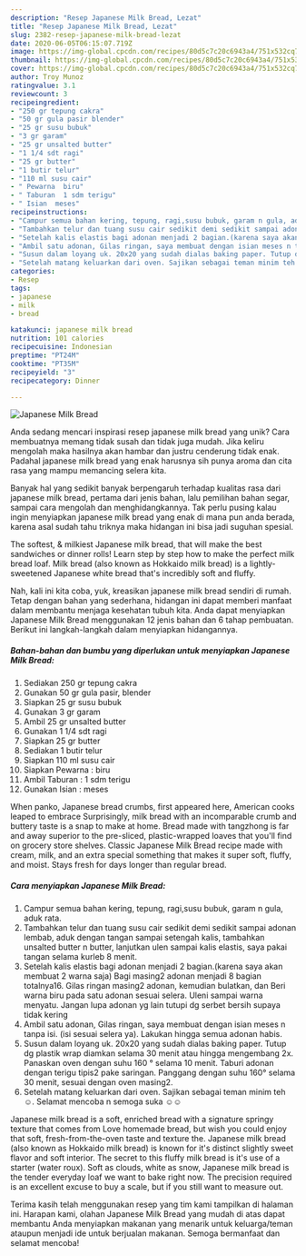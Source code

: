 ```yaml
---
description: "Resep Japanese Milk Bread, Lezat"
title: "Resep Japanese Milk Bread, Lezat"
slug: 2382-resep-japanese-milk-bread-lezat
date: 2020-06-05T06:15:07.719Z
image: https://img-global.cpcdn.com/recipes/80d5c7c20c6943a4/751x532cq70/japanese-milk-bread-foto-resep-utama.jpg
thumbnail: https://img-global.cpcdn.com/recipes/80d5c7c20c6943a4/751x532cq70/japanese-milk-bread-foto-resep-utama.jpg
cover: https://img-global.cpcdn.com/recipes/80d5c7c20c6943a4/751x532cq70/japanese-milk-bread-foto-resep-utama.jpg
author: Troy Munoz
ratingvalue: 3.1
reviewcount: 3
recipeingredient:
- "250 gr tepung cakra"
- "50 gr gula pasir blender"
- "25 gr susu bubuk"
- "3 gr garam"
- "25 gr unsalted butter"
- "1 1/4 sdt ragi"
- "25 gr butter"
- "1 butir telur"
- "110 ml susu cair"
- " Pewarna  biru"
- " Taburan  1 sdm terigu"
- " Isian  meses"
recipeinstructions:
- "Campur semua bahan kering, tepung, ragi,susu bubuk, garam n gula, aduk rata."
- "Tambahkan telur dan tuang susu cair sedikit demi sedikit sampai adonan lembab, aduk dengan tangan sampai setengah kalis, tambahkan unsalted butter n butter, lanjutkan ulen sampai kalis elastis, saya pakai tangan selama kurleb 8 menit."
- "Setelah kalis elastis bagi adonan menjadi 2 bagian.(karena saya akan membuat 2 warna saja) Bagi masing2 adonan menjadi 8 bagian totalnya16. Gilas ringan masing2 adonan, kemudian bulatkan, dan Beri warna biru pada satu adonan sesuai selera. Uleni sampai warna menyatu. Jangan lupa adonan yg lain tutupi dg serbet bersih supaya tidak kering"
- "Ambil satu adonan, Gilas ringan, saya membuat dengan isian meses n tanpa isi. (isi sesuai selera ya). Lakukan hingga semua adonan habis."
- "Susun dalam loyang uk. 20x20 yang sudah dialas baking paper. Tutup dg plastik wrap diamkan selama 30 menit atau hingga mengembang 2x. Panaskan oven dengan suhu 160 ° selama 10 menit. Taburi adonan dengan terigu tipis2 pake saringan. Panggang dengan suhu 160° selama 30 menit, sesuai dengan oven masing2."
- "Setelah matang keluarkan dari oven. Sajikan sebagai teman minim teh ☺. Selamat mencoba n semoga suka ☺☺"
categories:
- Resep
tags:
- japanese
- milk
- bread

katakunci: japanese milk bread 
nutrition: 101 calories
recipecuisine: Indonesian
preptime: "PT24M"
cooktime: "PT35M"
recipeyield: "3"
recipecategory: Dinner

---
```



![Japanese Milk Bread](https://img-global.cpcdn.com/recipes/80d5c7c20c6943a4/751x532cq70/japanese-milk-bread-foto-resep-utama.jpg)

Anda sedang mencari inspirasi resep japanese milk bread yang unik? Cara membuatnya memang tidak susah dan tidak juga mudah. Jika keliru mengolah maka hasilnya akan hambar dan justru cenderung tidak enak. Padahal japanese milk bread yang enak harusnya sih punya aroma dan cita rasa yang mampu memancing selera kita.

Banyak hal yang sedikit banyak berpengaruh terhadap kualitas rasa dari japanese milk bread, pertama dari jenis bahan, lalu pemilihan bahan segar, sampai cara mengolah dan menghidangkannya. Tak perlu pusing kalau ingin menyiapkan japanese milk bread yang enak di mana pun anda berada, karena asal sudah tahu triknya maka hidangan ini bisa jadi suguhan spesial.

The softest, &amp; milkiest Japanese milk bread, that will make the best sandwiches or dinner rolls! Learn step by step how to make the perfect milk bread loaf. Milk bread (also known as Hokkaido milk bread) is a lightly-sweetened Japanese white bread that&#39;s incredibly soft and fluffy.


Nah, kali ini kita coba, yuk, kreasikan japanese milk bread sendiri di rumah. Tetap dengan bahan yang sederhana, hidangan ini dapat memberi manfaat dalam membantu menjaga kesehatan tubuh kita. Anda dapat menyiapkan Japanese Milk Bread menggunakan 12 jenis bahan dan 6 tahap pembuatan. Berikut ini langkah-langkah dalam menyiapkan hidangannya.

<!--inarticleads1-->

##### Bahan-bahan dan bumbu yang diperlukan untuk menyiapkan Japanese Milk Bread:

1. Sediakan 250 gr tepung cakra
1. Gunakan 50 gr gula pasir, blender
1. Siapkan 25 gr susu bubuk
1. Gunakan 3 gr garam
1. Ambil 25 gr unsalted butter
1. Gunakan 1 1/4 sdt ragi
1. Siapkan 25 gr butter
1. Sediakan 1 butir telur
1. Siapkan 110 ml susu cair
1. Siapkan  Pewarna : biru
1. Ambil  Taburan : 1 sdm terigu
1. Gunakan  Isian : meses


When panko, Japanese bread crumbs, first appeared here, American cooks leaped to embrace Surprisingly, milk bread with an incomparable crumb and buttery taste is a snap to make at home. Bread made with tangzhong is far and away superior to the pre-sliced, plastic-wrapped loaves that you&#39;ll find on grocery store shelves. Classic Japanese Milk Bread recipe made with cream, milk, and an extra special something that makes it super soft, fluffy, and moist. Stays fresh for days longer than regular bread. 

<!--inarticleads2-->

##### Cara menyiapkan Japanese Milk Bread:

1. Campur semua bahan kering, tepung, ragi,susu bubuk, garam n gula, aduk rata.
1. Tambahkan telur dan tuang susu cair sedikit demi sedikit sampai adonan lembab, aduk dengan tangan sampai setengah kalis, tambahkan unsalted butter n butter, lanjutkan ulen sampai kalis elastis, saya pakai tangan selama kurleb 8 menit.
1. Setelah kalis elastis bagi adonan menjadi 2 bagian.(karena saya akan membuat 2 warna saja) Bagi masing2 adonan menjadi 8 bagian totalnya16. Gilas ringan masing2 adonan, kemudian bulatkan, dan Beri warna biru pada satu adonan sesuai selera. Uleni sampai warna menyatu. Jangan lupa adonan yg lain tutupi dg serbet bersih supaya tidak kering
1. Ambil satu adonan, Gilas ringan, saya membuat dengan isian meses n tanpa isi. (isi sesuai selera ya). Lakukan hingga semua adonan habis.
1. Susun dalam loyang uk. 20x20 yang sudah dialas baking paper. Tutup dg plastik wrap diamkan selama 30 menit atau hingga mengembang 2x. Panaskan oven dengan suhu 160 ° selama 10 menit. Taburi adonan dengan terigu tipis2 pake saringan. Panggang dengan suhu 160° selama 30 menit, sesuai dengan oven masing2.
1. Setelah matang keluarkan dari oven. Sajikan sebagai teman minim teh ☺. Selamat mencoba n semoga suka ☺☺


Japanese milk bread is a soft, enriched bread with a signature springy texture that comes from Love homemade bread, but wish you could enjoy that soft, fresh-from-the-oven taste and texture the. Japanese milk bread (also known as Hokkaido milk bread) is known for it&#39;s distinct slightly sweet flavor and soft interior. The secret to this fluffy milk bread is it&#39;s use of a starter (water roux). Soft as clouds, white as snow, Japanese milk bread is the tender everyday loaf we want to bake right now. The precision required is an excellent excuse to buy a scale, but if you still want to measure out. 

Terima kasih telah menggunakan resep yang tim kami tampilkan di halaman ini. Harapan kami, olahan Japanese Milk Bread yang mudah di atas dapat membantu Anda menyiapkan makanan yang menarik untuk keluarga/teman ataupun menjadi ide untuk berjualan makanan. Semoga bermanfaat dan selamat mencoba!
